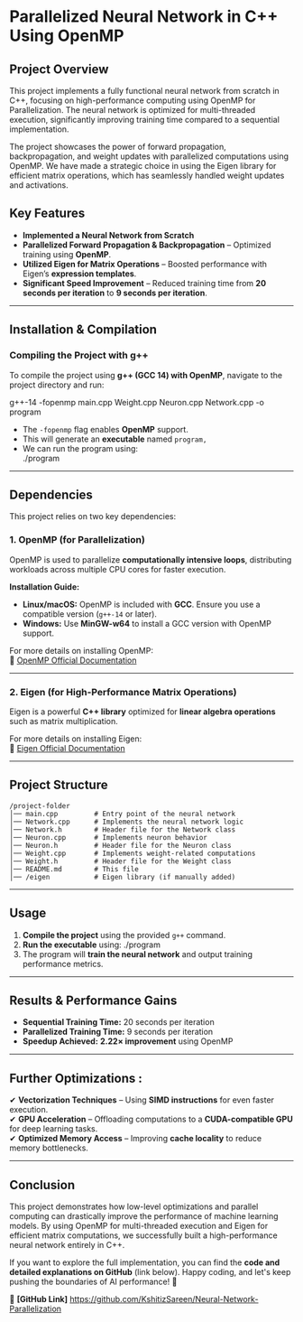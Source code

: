 # **Parallelized Neural Network in C++ Using OpenMP**  

## **Project Overview**  
This project implements a fully functional neural network from scratch in C++, focusing on high-performance computing using OpenMP for Parallelization. The neural network is optimized for multi-threaded execution, significantly improving training time compared to a sequential implementation.  

The project showcases the power of forward propagation, backpropagation, and weight updates with parallelized computations using OpenMP. We have made a strategic choice in using the Eigen library for efficient matrix operations, which has seamlessly handled weight updates and activations.  

## **Key Features**  
- **Implemented a Neural Network from Scratch** 
- **Parallelized Forward Propagation & Backpropagation** – Optimized training using **OpenMP**.  
- **Utilized Eigen for Matrix Operations** – Boosted performance with Eigen’s **expression templates**.  
- **Significant Speed Improvement** – Reduced training time from **20 seconds per iteration** to **9 seconds per iteration**.  

---

## **Installation & Compilation**  
### **Compiling the Project with g++**  
To compile the project using **g++ (GCC 14) with OpenMP**, navigate to the project directory and run:  

g++-14 -fopenmp main.cpp Weight.cpp Neuron.cpp Network.cpp -o program

- The `-fopenmp` flag enables **OpenMP** support.  
- This will generate an **executable** named `program,` 
- We can run the program using:  
 ./program

---

## **Dependencies**  
This project relies on two key dependencies:  

### **1. OpenMP (for Parallelization)**  
OpenMP is used to parallelize **computationally intensive loops**, distributing workloads across multiple CPU cores for faster execution.  

**Installation Guide:**  
- **Linux/macOS:** OpenMP is included with **GCC**. Ensure you use a compatible version (`g++-14` or later).  
- **Windows:** Use **MinGW-w64** to install a GCC version with OpenMP support.  

For more details on installing OpenMP:  
🔗 [OpenMP Official Documentation](https://www.openmp.org/)  

---

### **2. Eigen (for High-Performance Matrix Operations)**  
Eigen is a powerful **C++ library** optimized for **linear algebra operations** such as matrix multiplication.


For more details on installing Eigen:  
🔗 [Eigen Official Documentation](https://eigen.tuxfamily.org/)  

---

## **Project Structure**  
```
/project-folder
│── main.cpp         # Entry point of the neural network
│── Network.cpp      # Implements the neural network logic
│── Network.h        # Header file for the Network class
│── Neuron.cpp       # Implements neuron behavior
│── Neuron.h         # Header file for the Neuron class
│── Weight.cpp       # Implements weight-related computations
│── Weight.h         # Header file for the Weight class
│── README.md        # This file
│── /eigen           # Eigen library (if manually added)
```

---

## **Usage**  
1. **Compile the project** using the provided `g++` command.  
2. **Run the executable** using:
   ./program
3. The program will **train the neural network** and output training performance metrics.  

---

## **Results & Performance Gains**  
- **Sequential Training Time:** 20 seconds per iteration  
- **Parallelized Training Time:** 9 seconds per iteration  
- **Speedup Achieved:** **2.22× improvement** using OpenMP  

---

## **Further Optimizations** :  
✔ **Vectorization Techniques** – Using **SIMD instructions** for even faster execution.  
✔ **GPU Acceleration** – Offloading computations to a **CUDA-compatible GPU** for deep learning tasks.  
✔ **Optimized Memory Access** – Improving **cache locality** to reduce memory bottlenecks.  

---

## **Conclusion**  
This project demonstrates how low-level optimizations and parallel computing can drastically improve the performance of machine learning models. By using OpenMP for multi-threaded execution and Eigen for efficient matrix computations, we successfully built a high-performance neural network entirely in C++.  

If you want to explore the full implementation, you can find the **code and detailed explanations on GitHub** (link below). Happy coding, and let's keep pushing the boundaries of AI performance! 🚀  

🔗 **[GitHub Link]** https://github.com/KshitizSareen/Neural-Network-Parallelization

